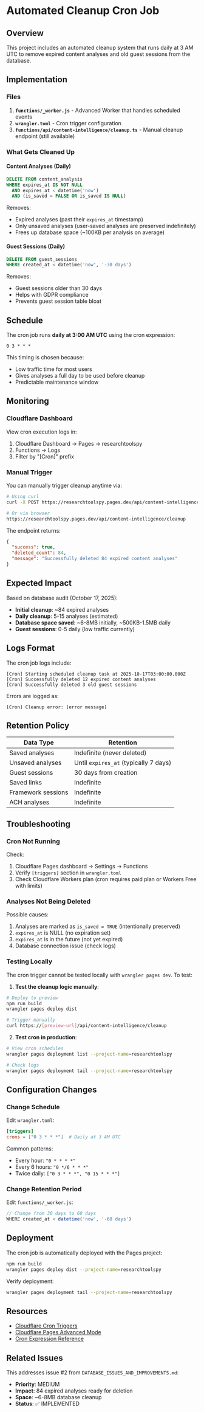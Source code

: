 # Automated Cleanup Cron Job

## Overview

This project includes an automated cleanup system that runs daily at 3 AM UTC to remove expired content analyses and old guest sessions from the database.

## Implementation

### Files

1. **`functions/_worker.js`** - Advanced Worker that handles scheduled events
2. **`wrangler.toml`** - Cron trigger configuration
3. **`functions/api/content-intelligence/cleanup.ts`** - Manual cleanup endpoint (still available)

### What Gets Cleaned Up

#### Content Analyses (Daily)
```sql
DELETE FROM content_analysis
WHERE expires_at IS NOT NULL
  AND expires_at < datetime('now')
  AND (is_saved = FALSE OR is_saved IS NULL)
```

Removes:
- Expired analyses (past their `expires_at` timestamp)
- Only unsaved analyses (user-saved analyses are preserved indefinitely)
- Frees up database space (~100KB per analysis on average)

#### Guest Sessions (Daily)
```sql
DELETE FROM guest_sessions
WHERE created_at < datetime('now', '-30 days')
```

Removes:
- Guest sessions older than 30 days
- Helps with GDPR compliance
- Prevents guest session table bloat

## Schedule

The cron job runs **daily at 3:00 AM UTC** using the cron expression:
```
0 3 * * *
```

This timing is chosen because:
- Low traffic time for most users
- Gives analyses a full day to be used before cleanup
- Predictable maintenance window

## Monitoring

### Cloudflare Dashboard

View cron execution logs in:
1. Cloudflare Dashboard → Pages → researchtoolspy
2. Functions → Logs
3. Filter by "[Cron]" prefix

### Manual Trigger

You can manually trigger cleanup anytime via:

```bash
# Using curl
curl -X POST https://researchtoolspy.pages.dev/api/content-intelligence/cleanup

# Or via browser
https://researchtoolspy.pages.dev/api/content-intelligence/cleanup
```

The endpoint returns:
```json
{
  "success": true,
  "deleted_count": 84,
  "message": "Successfully deleted 84 expired content analyses"
}
```

## Expected Impact

Based on database audit (October 17, 2025):
- **Initial cleanup**: ~84 expired analyses
- **Daily cleanup**: 5-15 analyses (estimated)
- **Database space saved**: ~6-8MB initially, ~500KB-1.5MB daily
- **Guest sessions**: 0-5 daily (low traffic currently)

## Logs Format

The cron job logs include:

```
[Cron] Starting scheduled cleanup task at 2025-10-17T03:00:00.000Z
[Cron] Successfully deleted 12 expired content analyses
[Cron] Successfully deleted 3 old guest sessions
```

Errors are logged as:
```
[Cron] Cleanup error: [error message]
```

## Retention Policy

| Data Type | Retention |
|-----------|-----------|
| Saved analyses | Indefinite (never deleted) |
| Unsaved analyses | Until `expires_at` (typically 7 days) |
| Guest sessions | 30 days from creation |
| Saved links | Indefinite |
| Framework sessions | Indefinite |
| ACH analyses | Indefinite |

## Troubleshooting

### Cron Not Running

Check:
1. Cloudflare Pages dashboard → Settings → Functions
2. Verify `[triggers]` section in `wrangler.toml`
3. Check Cloudflare Workers plan (cron requires paid plan or Workers Free with limits)

### Analyses Not Being Deleted

Possible causes:
1. Analyses are marked as `is_saved = TRUE` (intentionally preserved)
2. `expires_at` is NULL (no expiration set)
3. `expires_at` is in the future (not yet expired)
4. Database connection issue (check logs)

### Testing Locally

The cron trigger cannot be tested locally with `wrangler pages dev`. To test:

1. **Test the cleanup logic manually**:
```bash
# Deploy to preview
npm run build
wrangler pages deploy dist

# Trigger manually
curl https://[preview-url]/api/content-intelligence/cleanup
```

2. **Test cron in production**:
```bash
# View cron schedules
wrangler pages deployment list --project-name=researchtoolspy

# Check logs
wrangler pages deployment tail --project-name=researchtoolspy
```

## Configuration Changes

### Change Schedule

Edit `wrangler.toml`:
```toml
[triggers]
crons = ["0 3 * * *"]  # Daily at 3 AM UTC
```

Common patterns:
- Every hour: `"0 * * * *"`
- Every 6 hours: `"0 */6 * * *"`
- Twice daily: `["0 3 * * *", "0 15 * * *"]`

### Change Retention Period

Edit `functions/_worker.js`:
```javascript
// Change from 30 days to 60 days
WHERE created_at < datetime('now', '-60 days')
```

## Deployment

The cron job is automatically deployed with the Pages project:

```bash
npm run build
wrangler pages deploy dist --project-name=researchtoolspy
```

Verify deployment:
```bash
wrangler pages deployment tail --project-name=researchtoolspy
```

## Resources

- [Cloudflare Cron Triggers](https://developers.cloudflare.com/workers/configuration/cron-triggers/)
- [Cloudflare Pages Advanced Mode](https://developers.cloudflare.com/pages/platform/functions/advanced-mode/)
- [Cron Expression Reference](https://crontab.guru/)

## Related Issues

This addresses issue #2 from `DATABASE_ISSUES_AND_IMPROVEMENTS.md`:
- **Priority**: MEDIUM
- **Impact**: 84 expired analyses ready for deletion
- **Space**: ~6-8MB database cleanup
- **Status**: ✅ IMPLEMENTED
